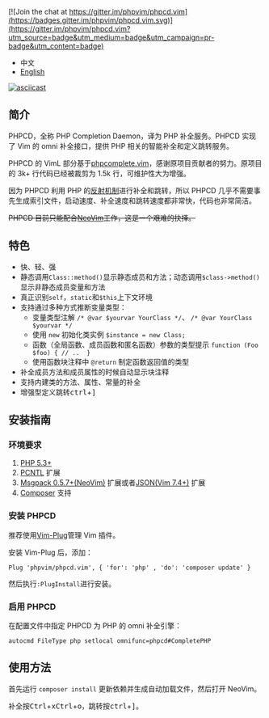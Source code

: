 [![Join the chat at https://gitter.im/phpvim/phpcd.vim](https://badges.gitter.im/phpvim/phpcd.vim.svg)](https://gitter.im/phpvim/phpcd.vim?utm_source=badge&utm_medium=badge&utm_campaign=pr-badge&utm_content=badge)

- 中文
- [English](./README_en.md)

[![asciicast](https://asciinema.org/a/4dzyyjymrguylqt21igxlhhqx.png)](https://asciinema.org/a/4dzyyjymrguylqt21igxlhhqx)

## 简介
PHPCD，全称 PHP Completion Daemon，译为 PHP 补全服务。PHPCD 实现了 Vim 的 omni 补全接口，提供 PHP 相关的智能补全和定义跳转服务。

PHPCD 的 VimL 部分基于[phpcomplete.vim](https://github.com/shawncplus/phpcomplete.vim)，感谢原项目贡献者的努力。原项目的 3k+ 行代码已经被裁剪为 1.5k 行，可维护性大为增强。

因为 PHPCD 利用 PHP 的[反射机制](http://php.net/manual/en/book.reflection.php)进行补全和跳转，所以 PHPCD 几乎不需要事先生成索引文件，启动速度、补全速度和跳转速度都非常快，代码也非常简洁。

~~PHPCD 目前只能配合[NeoVim](http://neovim.io/)工作，这是一个艰难的抉择。~~

##  特色
 * 快、轻、强
 * 静态调用`Class::method()`显示静态成员和方法；动态调用`$class->method()`显示非静态成员变量和方法
 * 真正识别`self`，`static`和`$this`上下文环境
 * 支持通过多种方式推断变量类型：
     - 变量类型注解 `/* @var $yourvar YourClass */`、 `/* @var YourClass $yourvar */`
     - 使用 `new` 初始化类实例 `$instance = new Class;`
     - 函数（全局函数、成员函数和匿名函数）参数的类型提示 `function (Foo $foo) { // ..  }`
     - 使用函数块注释中 `@return` 制定函数返回值的类型
 * 补全成员方法和成员属性的时候自动显示块注释
 * 支持内建类的方法、属性、常量的补全
 * 增强型定义跳转<kbd>ctrl</kbd>+<kbd>]</kbd>

## 安装指南

### 环境要求
 1. [PHP 5.3+](http://php.net/)
 2. [PCNTL](http://php.net/manual/en/book.pcntl.php) 扩展
 3. [Msgpack 0.5.7+(NeoVim)](https://github.com/msgpack/msgpack-php) 扩展或者[JSON(Vim 7.4+)](http://php.net/manual/en/intro.json.php) 扩展
 4. [Composer](https://getcomposer.org/) 支持


### 安装 PHPCD

推荐使用[Vim-Plug](https://github.com/junegunn/vim-plug/blob/master/README.md)管理 Vim 插件。

安装 Vim-Plug 后，添加：

```
Plug 'phpvim/phpcd.vim', { 'for': 'php' , 'do': 'composer update' }
```

然后执行`:PlugInstall`进行安装。

### 启用 PHPCD

在配置文件中指定 PHPCD 为 PHP 的 omni 补全引擎：

```
autocmd FileType php setlocal omnifunc=phpcd#CompletePHP
```

## 使用方法

首先运行 `composer install` 更新依赖并生成自动加载文件，然后打开 NeoVim。

补全按<kbd>Ctrl</kbd>+<kbd>x</kbd><kbd>Ctrl</kbd>+<kbd>o</kbd>，跳转按<kbd>ctrl</kbd>+<kbd>]</kbd>。
